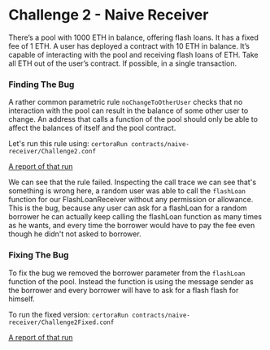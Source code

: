 # Challenge 2 - Naive Receiver
There’s a pool with 1000 ETH in balance, offering flash loans. It has a fixed fee of 1 ETH.
A user has deployed a contract with 10 ETH in balance. It’s capable of interacting with the pool and receiving flash loans of ETH.
Take all ETH out of the user’s contract. If possible, in a single transaction.

### Finding The Bug
A rather common parametric rule `noChangeToOtherUser` checks that no interaction with the pool can result in
the balance of some other user to change. An address that calls a function of the pool should only be able to affect the balances of itself and the pool contract.

Let's run this rule using: 
```certoraRun contracts/naive-receiver/Challenge2.conf```

[A report of that run](https://prover.certora.com/output/15800/2c9332ff3482449cb85e00e6ac696934?anonymousKey=7a22a08b20334987a38f73c493f84775d12ee52a)

We can see that the rule failed. Inspecting the call trace we can see that's something is wrong here, a random user was able to call the `flashLoan` function for our FlashLoanReceiver without any permission or allowance. This is the bug, because any user can ask for a flashLoan for a random borrower he can actually keep calling the flashLoan function as many times as he wants, and every time the borrower would have to pay the fee even though he didn't not asked to borrower.

### Fixing The Bug
To fix the bug we removed the borrower parameter from the `flashLoan` function of the pool. Instead the function is using the message sender as the borrower and every borrower will have to ask for a flash flash for himself.

To run the fixed version:
```certoraRun contracts/naive-receiver/Challenge2Fixed.conf```

[A report of that run](https://prover.certora.com/output/15800/dae10f305c904a83a725bb8de0b480c7?anonymousKey=907f5e1f126037620f3f7c263ef9af8f233f6b00)